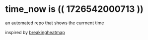 # time_now is (( 1726542000713 ))

an automated repo that shows the currnent time

inspired by [breakingheatmap](https://github.com/breakingheatmap/breakingheatmap)